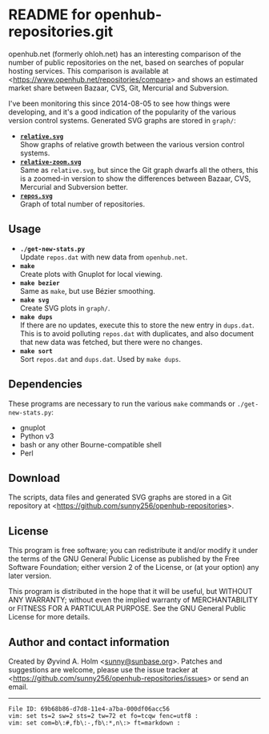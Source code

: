 README for openhub-repositories.git
===================================

openhub.net (formerly ohloh.net) has an interesting comparison of the 
number of public repositories on the net, based on searches of popular 
hosting services. This comparison is available at 
&lt;<https://www.openhub.net/repositories/compare>&gt; and shows an 
estimated market share between Bazaar, CVS, Git, Mercurial and 
Subversion.

I've been monitoring this since 2014-08-05 to see how things were 
developing, and it's a good indication of the popularity of the various 
version control systems. Generated SVG graphs are stored in `graph/`:

- [**`relative.svg`**](graph/relative.svg)<br />
  Show graphs of relative growth between the various version control 
  systems.
- [**`relative-zoom.svg`**](graph/relative-zoom.svg)<br />
  Same as `relative.svg`, but since the Git graph dwarfs all the others, 
  this is a zoomed-in version to show the differences between Bazaar, 
  CVS, Mercurial and Subversion better.
- [**`repos.svg`**](graph/repos.svg)<br />
  Graph of total number of repositories.

Usage
-----

- **`./get-new-stats.py`**<br />
  Update `repos.dat` with new data from `openhub.net`.
- **`make`**<br />
  Create plots with Gnuplot for local viewing.
- **`make bezier`**<br />
  Same as `make`, but use Bézier smoothing.
- **`make svg`**<br />
  Create SVG plots in `graph/`.
- **`make dups`**<br />
  If there are no updates, execute this to store the new entry in 
  `dups.dat`. This is to avoid polluting `repos.dat` with duplicates, 
  and also document that new data was fetched, but there were no 
  changes.
- **`make sort`**<br />
  Sort `repos.dat` and `dups.dat`. Used by `make dups`.

Dependencies
------------

These programs are necessary to run the various `make` commands or 
`./get-new-stats.py`:

- gnuplot
- Python v3
- bash or any other Bourne-compatible shell
- Perl

Download
--------

The scripts, data files and generated SVG graphs are stored in a Git 
repository at 
&lt;<https://github.com/sunny256/openhub-repositories>&gt;.

License
-------

This program is free software; you can redistribute it and/or modify it 
under the terms of the GNU General Public License as published by the 
Free Software Foundation; either version 2 of the License, or (at your 
option) any later version.

This program is distributed in the hope that it will be useful, but 
WITHOUT ANY WARRANTY; without even the implied warranty of 
MERCHANTABILITY or FITNESS FOR A PARTICULAR PURPOSE.  See the GNU 
General Public License for more details.

Author and contact information
------------------------------

Created by Øyvind A. Holm &lt;<sunny@sunbase.org>&gt;. Patches and 
suggestions are welcome, please use the issue tracker at 
&lt;<https://github.com/sunny256/openhub-repositories/issues>&gt; or 
send an email.

----

    File ID: 69b68b86-d7d8-11e4-a7ba-000df06acc56
    vim: set ts=2 sw=2 sts=2 tw=72 et fo=tcqw fenc=utf8 :
    vim: set com=b\:#,fb\:-,fb\:*,n\:> ft=markdown :
